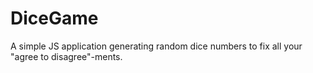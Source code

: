 # DiceGame
A simple JS application generating random dice numbers to fix all your "agree to disagree"-ments.
